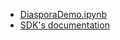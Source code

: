 - [DiasporaDemo.ipynb](https://github.com/globus-labs/diaspora-event-sdk/blob/main/DiasporaDemo.ipynb)
- [SDK's documentation](https://github.com/globus-labs/diaspora-event-sdk/tree/main/docs)